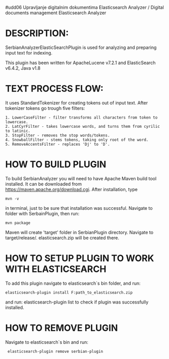 #udd06
Upravljanje digitalnim dokumentima Elasticsearch Analyzer / Digital documents management Elasticsearch Analyzer

# DESCRIPTION:  
SerbianAnalyzerElasticSearchPlugin is used for analyzing and preparing input text for indexing. 

This plugin has been written for ApacheLucene v7.2.1 and ElasticSearch v6.4.2, Java v1.8


# TEXT PROCESS FLOW:

It uses StandardTokenizer for creating tokens out of input text. After tokenizer tokens go trough five filters:

    1. LowerCaseFilter - filter transforms all characters from token to lowercase.
    2. LatCyrFilter - takes lowercase words, and turns them from cyrilic to latinic.
    3. StopFilter - removes the stop words/tokens.
    4. SnowballFilter - stems tokens, taking only root of the word.
    5. RemoveAccentsFilter - replaces 'Dj' to 'D'.
    
# HOW TO BUILD PLUGIN

To build SerbianAnalyzer you will need to have Apache Maven build tool installed.
It can be downloaded from https://maven.apache.org/download.cgi.
After installation, type 

    mvn -v 
in terminal, just to be sure that installation was successful.
Navigate to folder with SerbainPlugin, then run:

    mvn package
Maven will create 'target' folder in SerbianPlugin directory. Navigate to 
target/release/. elasticsearch.zip will be created there.

# HOW TO SETUP PLUGIN TO WORK WITH ELASTICSEARCH
To add this plugin navigate to elasticsearch`s bin folder, and run:

    elasticsearch-plugin install F:path_to_elasticsearch.zip
and run:
     elasticsearch-plugin list
to check if plugin was successfully installed. 

# HOW TO REMOVE PLUGIN
Navigate to elasticsearch`s bin and run:

     elasticsearch-plugin remove serbian-plugin

